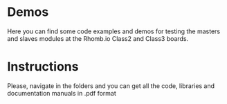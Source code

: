 # Demos
Here you can find some code examples and demos for testing the masters and slaves modules at the Rhomb.io Class2 and Class3 boards.
# Instructions
Please, navigate in the folders and you can get all the code, libraries and documentation manuals in .pdf format
